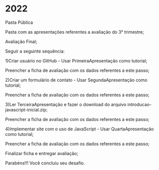 # 2022
Pasta Pública 

Pasta com as apresentações referentes a avaliação do 3° trimestre;

Avaliação Final;


Seguir a seguinte sequência:

1)Criar usuário no GitHub - Usar PrimeiraApresentação como tutorial; 

Preencher a ficha de avaliação com os dados referentes a este passo;


2)Criar um formulário de contato - Usar SegundaApresentação como tutorial;

Preencher a ficha de avaliação com os dados referentes a este passo;


3)Ler TerceiraApresentação e fazer o download do arquivo introducao-javascript-inicial.zip;

Preencher a ficha de avaliação com os dados referentes a este passo;


4)Implementar site com o uso de JavaScript - Usar QuartaApresentação como tutorial;

Preencher a ficha de avaliação com os dados referentes a este passo;


Finalizar ficha e entregar avaliação;

Parabéns!!! Você concluiu seu desafio. 
